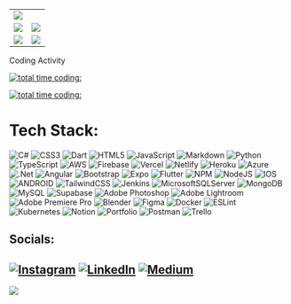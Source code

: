 <table width="100%">
  <tr>
   <td colspan="2"><img src="https://holopin.me/myffo"/></td>
  </tr>
  <tr>
   <td><img src="https://github-readme-stats-fscwwl8nn-dar1ooo.vercel.app/api/wakatime?username=dar1ooo&layout=compact&langs_count=10&theme=algolia&custom_title=Coding%20Time&hide=Other&range=all_time"/></td>
   <td><img src="https://github-profile-trophy.vercel.app/?username=dar1ooo&theme=darkhub&no-frame=false&no-bg=false&margin-w=4&row=2&column=3"/></td>
  </tr>
   <tr>
   <td><img src="https://github-readme-streak-stats.herokuapp.com/?user=dar1ooo&theme=algolia&hide_border=false"/></td>
   <td><img src="https://dar1ooo-readme-stats.vercel.app/api?username=dar1ooo&count_private=true&theme=algolia&custom_title=Github%20Stats"/></td>
  </tr>
 </table>

Coding Activity

[![total time coding: ](https://wakatime.com/share/@dar1ooo/40e8093a-8b36-4344-be4f-247ee2e00106.svg)](https://wakatime.com/share/@dar1ooo/40e8093a-8b36-4344-be4f-247ee2e00106.svg)

[![total time coding: ](https://wakatime.com/badge/user/fa934d48-2f5f-4190-bfe2-457ca68fec95.svg)](https://wakatime.com/@fa934d48-2f5f-4190-bfe2-457ca68fec95)

# Tech Stack:
![C#](https://img.shields.io/badge/c%23-%23239120.svg?style=for-the-badge&logo=c-sharp&logoColor=white&color=black) ![CSS3](https://img.shields.io/badge/css3-%231572B6.svg?style=for-the-badge&logo=css3&logoColor=white&color=black) ![Dart](https://img.shields.io/badge/dart-%230175C2.svg?style=for-the-badge&logo=dart&logoColor=white&color=black) ![HTML5](https://img.shields.io/badge/html5-%23E34F26.svg?style=for-the-badge&logo=html5&logoColor=white&color=black) ![JavaScript](https://img.shields.io/badge/javascript-%23323330.svg?style=for-the-badge&logo=javascript&logoColor=white&color=black) ![Markdown](https://img.shields.io/badge/markdown-%23000000.svg?style=for-the-badge&logo=markdown&logoColor=white&color=black) ![Python](https://img.shields.io/badge/python-3670A0?style=for-the-badge&logo=python&logoColor=white&color=black) ![TypeScript](https://img.shields.io/badge/typescript-%23007ACC.svg?style=for-the-badge&logo=typescript&logoColor=white&color=black) ![AWS](https://img.shields.io/badge/AWS-%23FF9900.svg?style=for-the-badge&logo=amazon-aws&logoColor=white&color=black) ![Firebase](https://img.shields.io/badge/firebase-%23039BE5.svg?style=for-the-badge&logo=firebase&color=black&logoColor=white) ![Vercel](https://img.shields.io/badge/vercel-%23000000.svg?style=for-the-badge&logo=vercel&logoColor=white&color=black) ![Netlify](https://img.shields.io/badge/netlify-%23000000.svg?style=for-the-badge&logo=netlify&logoColor=white) ![Heroku](https://img.shields.io/badge/heroku-%23430098.svg?style=for-the-badge&logo=heroku&logoColor=white&color=black) ![Azure](https://img.shields.io/badge/azure-%230072C6.svg?style=for-the-badge&logo=azure-devops&logoColor=white&color=black) ![.Net](https://img.shields.io/badge/.NET-5C2D91?style=for-the-badge&logo=.net&logoColor=white&color=black) ![Angular](https://img.shields.io/badge/angular-%23DD0031.svg?style=for-the-badge&logo=angular&logoColor=white&color=black) ![Bootstrap](https://img.shields.io/badge/bootstrap-%23563D7C.svg?style=for-the-badge&logo=bootstrap&logoColor=white&color=black) ![Expo](https://img.shields.io/badge/expo-1C1E24?style=for-the-badge&logo=expo&logoColor=white&color=black) ![Flutter](https://img.shields.io/badge/Flutter-%2302569B.svg?style=for-the-badge&logo=Flutter&logoColor=white&color=black) ![NPM](https://img.shields.io/badge/NPM-%23000000.svg?style=for-the-badge&logo=npm&logoColor=white&color=black) ![NodeJS](https://img.shields.io/badge/node.js-6DA55F?style=for-the-badge&logo=node.js&logoColor=white&color=black) ![IOS](https://img.shields.io/badge/IOS-%2320232a.svg?style=for-the-badge&logo=apple&logoColor=white&color=black) ![ANDROID](https://img.shields.io/badge/android-%2320232a.svg?style=for-the-badge&logo=android&logoColor=white&color=black) ![TailwindCSS](https://img.shields.io/badge/tailwindcss-%2338B2AC.svg?style=for-the-badge&logo=tailwind-css&logoColor=white&color=black) ![Jenkins](https://img.shields.io/badge/jenkins-%232C5263.svg?style=for-the-badge&logo=jenkins&logoColor=white&color=black) ![MicrosoftSQLServer](https://img.shields.io/badge/Microsoft%20SQL%20Sever-CC2927?style=for-the-badge&logo=microsoft%20sql%20server&logoColor=white&color=black) ![MongoDB](https://img.shields.io/badge/MongoDB-%234ea94b.svg?style=for-the-badge&logo=mongodb&logoColor=white&color=black) ![MySQL](https://img.shields.io/badge/mysql-%2300f.svg?style=for-the-badge&logo=mysql&logoColor=white&color=black) ![Supabase](https://img.shields.io/badge/Supabase-3ECF8E?style=for-the-badge&logo=supabase&logoColor=white&color=black) ![Adobe Photoshop](https://img.shields.io/badge/adobephotoshop-%2331A8FF.svg?style=for-the-badge&logo=adobephotoshop&logoColor=white&color=black) ![Adobe Lightroom](https://img.shields.io/badge/Adobe%20Lightroom-31A8FF.svg?style=for-the-badge&logo=Adobe%20Lightroom&logoColor=white&color=black) ![Adobe Premiere Pro](https://img.shields.io/badge/Adobe%20Premiere%20Pro-9999FF.svg?style=for-the-badge&logo=Adobe%20Premiere%20Pro&logoColor=white&color=black) ![Blender](https://img.shields.io/badge/blender-%23F5792A.svg?style=for-the-badge&logo=blender&logoColor=white&color=black) ![Figma](https://img.shields.io/badge/figma-%23F24E1E.svg?style=for-the-badge&logo=figma&logoColor=white&color=black) ![Docker](https://img.shields.io/badge/docker-%230db7ed.svg?style=for-the-badge&logo=docker&logoColor=white&color=black) ![ESLint](https://img.shields.io/badge/ESLint-4B3263?style=for-the-badge&logo=eslint&logoColor=white&color=black) ![Kubernetes](https://img.shields.io/badge/kubernetes-%23326ce5.svg?style=for-the-badge&logo=kubernetes&logoColor=white&color=black) ![Notion](https://img.shields.io/badge/Notion-%23000000.svg?style=for-the-badge&logo=notion&logoColor=white&color=black) ![Portfolio](https://img.shields.io/badge/Portfolio-%23000000.svg?style=for-the-badge&logo=firefox&logoColor=white) ![Postman](https://img.shields.io/badge/Postman-FF6C37?style=for-the-badge&logo=postman&logoColor=white&color=black) ![Trello](https://img.shields.io/badge/Trello-%23026AA7.svg?style=for-the-badge&logo=Trello&logoColor=white&color=black)

  
## Socials:
[![Instagram](https://img.shields.io/badge/Instagram-%23E4405F.svg?logo=Instagram&logoColor=white&color=black)](https://instagram.com/dar1ooo) [![LinkedIn](https://img.shields.io/badge/LinkedIn-%230077B5.svg?logo=linkedin&logoColor=white&color=black)](https://linkedin.com/in/dario-schaffner) [![Medium](https://img.shields.io/badge/Medium-12100E?logo=medium&logoColor=white&color=black)](https://medium.com/@myffo) 
---
[![](https://visitcount.itsvg.in/api?id=dar1ooo&icon=0&color=0)](https://visitcount.itsvg.in)
